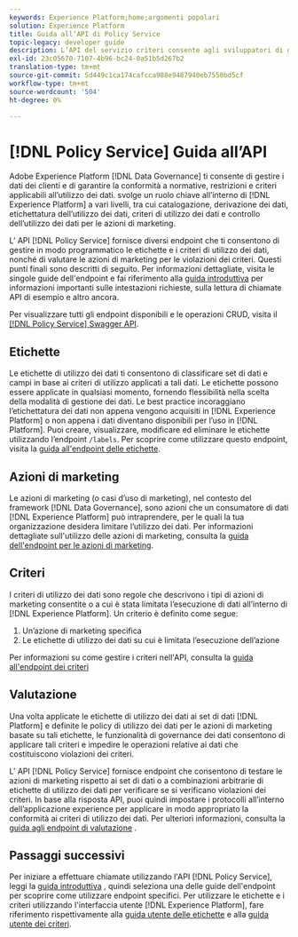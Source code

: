 ```yaml
---
keywords: Experience Platform;home;argomenti popolari
solution: Experience Platform
title: Guida all’API di Policy Service
topic-legacy: developer guide
description: L’API del servizio criteri consente agli sviluppatori di gestire le etichette di utilizzo dei dati e i criteri in Experience Platform. Segui questa guida per scoprire come eseguire operazioni chiave utilizzando l’API.
exl-id: 23c05670-7107-4b96-bc24-0a51b5d267b2
translation-type: tm+mt
source-git-commit: 5d449c1ca174cafcca988e9487940eb7550bd5cf
workflow-type: tm+mt
source-wordcount: '504'
ht-degree: 0%

---
```


# [!DNL Policy Service] Guida all’API

Adobe Experience Platform [!DNL Data Governance] ti consente di gestire i dati dei clienti e di garantire la conformità a normative, restrizioni e criteri applicabili all’utilizzo dei dati. svolge un ruolo chiave all’interno di [!DNL Experience Platform] a vari livelli, tra cui catalogazione, derivazione dei dati, etichettatura dell’utilizzo dei dati, criteri di utilizzo dei dati e controllo dell’utilizzo dei dati per le azioni di marketing.

L’ API [!DNL Policy Service] fornisce diversi endpoint che ti consentono di gestire in modo programmatico le etichette e i criteri di utilizzo dei dati, nonché di valutare le azioni di marketing per le violazioni dei criteri. Questi punti finali sono descritti di seguito. Per informazioni dettagliate, visita le singole guide dell&#39;endpoint e fai riferimento alla [guida introduttiva](./getting-started.md) per informazioni importanti sulle intestazioni richieste, sulla lettura di chiamate API di esempio e altro ancora.

Per visualizzare tutti gli endpoint disponibili e le operazioni CRUD, visita il [[!DNL Policy Service] Swagger API](https://www.adobe.io/apis/experienceplatform/home/api-reference.html#!acpdr/swagger-specs/dule-policy-service.yaml).

## Etichette

Le etichette di utilizzo dei dati ti consentono di classificare set di dati e campi in base ai criteri di utilizzo applicati a tali dati. Le etichette possono essere applicate in qualsiasi momento, fornendo flessibilità nella scelta della modalità di gestione dei dati. Le best practice incoraggiano l’etichettatura dei dati non appena vengono acquisiti in [!DNL Experience Platform] o non appena i dati diventano disponibili per l’uso in [!DNL Platform]. Puoi creare, visualizzare, modificare ed eliminare le etichette utilizzando l’endpoint `/labels`. Per scoprire come utilizzare questo endpoint, visita la [guida all&#39;endpoint delle etichette](./labels.md).

## Azioni di marketing

Le azioni di marketing (o casi d’uso di marketing), nel contesto del framework [!DNL Data Governance], sono azioni che un consumatore di dati [!DNL Experience Platform] può intraprendere, per le quali la tua organizzazione desidera limitare l’utilizzo dei dati. Per informazioni dettagliate sull&#39;utilizzo delle azioni di marketing, consulta la [guida dell&#39;endpoint per le azioni di marketing](./marketing-actions.md).

## Criteri

I criteri di utilizzo dei dati sono regole che descrivono i tipi di azioni di marketing consentite o a cui è stata limitata l’esecuzione di dati all’interno di [!DNL Experience Platform]. Un criterio è definito come segue:

1. Un’azione di marketing specifica
1. Le etichette di utilizzo dei dati su cui è limitata l’esecuzione dell’azione

Per informazioni su come gestire i criteri nell&#39;API, consulta la [guida all&#39;endpoint dei criteri](./policies.md)

## Valutazione

Una volta applicate le etichette di utilizzo dei dati ai set di dati [!DNL Platform] e definite le policy di utilizzo dei dati per le azioni di marketing basate su tali etichette, le funzionalità di governance dei dati consentono di applicare tali criteri e impedire le operazioni relative ai dati che costituiscono violazioni dei criteri.

L’ API [!DNL Policy Service] fornisce endpoint che consentono di testare le azioni di marketing rispetto ai set di dati o a combinazioni arbitrarie di etichette di utilizzo dei dati per verificare se si verificano violazioni dei criteri. In base alla risposta API, puoi quindi impostare i protocolli all’interno dell’applicazione experience per applicare in modo appropriato la conformità ai criteri di utilizzo dei dati. Per ulteriori informazioni, consulta la [guida agli endpoint di valutazione](./evaluation.md) .

## Passaggi successivi

Per iniziare a effettuare chiamate utilizzando l&#39;API [!DNL Policy Service], leggi la [guida introduttiva](./getting-started.md) , quindi seleziona una delle guide dell&#39;endpoint per scoprire come utilizzare endpoint specifici. Per utilizzare le etichette e i criteri utilizzando l&#39;interfaccia utente [!DNL Experience Platform], fare riferimento rispettivamente alla [guida utente delle etichette](../labels/user-guide.md) e alla [guida utente dei criteri](../policies/user-guide.md).
